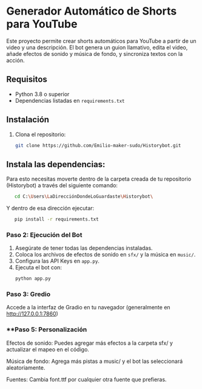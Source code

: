 # Generador Automático de Shorts para YouTube

Este proyecto permite crear shorts automáticos para YouTube a partir de un video y una descripción. El bot genera un guion llamativo, edita el video, añade efectos de sonido y música de fondo, y sincroniza textos con la acción.

## Requisitos

- Python 3.8 o superior
- Dependencias listadas en `requirements.txt`

## Instalación

1. Clona el repositorio:
   ```bash
   git clone https://github.com/Emilio-maker-sudo/Historybot.git

## Instala las dependencias:
Para esto necesitas moverte dentro de la carpeta creada de tu repositorio (Historybot) a través del siguiente comando:
```bash
   cd C:\Users\LaDirecciónDondeLoGuardaste\Historybot\
```

Y dentro de esa dirección ejecutar:
```bash
   pip install -r requirements.txt
```
### **Paso 2: Ejecución del Bot**
1. Asegúrate de tener todas las dependencias instaladas.
2. Coloca los archivos de efectos de sonido en `sfx/` y la música en `music/`.
3. Configura las API Keys en `app.py`.
4. Ejecuta el bot con:
   ```bash
   python app.py
   
### **Paso 3: Gredio**
Accede a la interfaz de Gradio en tu navegador (generalmente en http://127.0.0.1:7860)


### **Paso 5: Personalización
Efectos de sonido: Puedes agregar más efectos a la carpeta sfx/ y actualizar el mapeo en el código.

Música de fondo: Agrega más pistas a music/ y el bot las seleccionará aleatoriamente.

Fuentes: Cambia font.ttf por cualquier otra fuente que prefieras.
